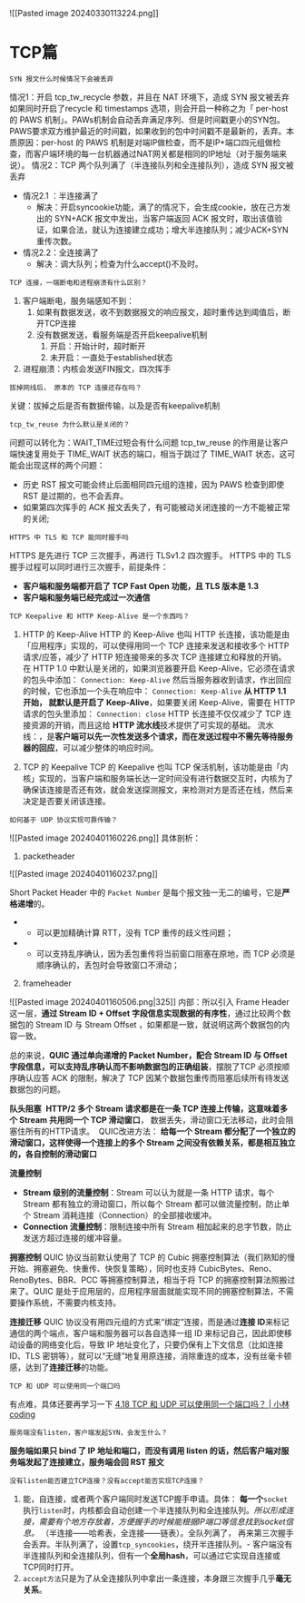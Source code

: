 ![[Pasted image 20240330113224.png]]


# TCP篇

```ad-question
SYN 报文什么时候情况下会被丢弃
```
情况1：开启 tcp_tw_recycle 参数，并且在 NAT 环境下，造成 SYN 报文被丢弃
	如果同时开启了recycle 和 timestamps 选项，则会开启一种称之为「 per-host 的 PAWS 机制」。PAWs机制会自动丢弃满足序列、但是时间戳更小的SYN包。 PAWS要求双方维护最近的时间戳，如果收到的包中时间戳不是最新的，丢弃。本质原因：per-host 的 PAWS 机制是对端IP做检查，而不是IP+端口四元组做检查，而客户端环境的每一台机器通过NAT网关都是相同的IP地址（对于服务端来说）。
情况2：TCP 两个队列满了（半连接队列和全连接队列），造成 SYN 报文被丢弃
- 情况2.1 ：半连接满了
	- 解决：开启syncookie功能，满了的情况下，会生成cookie，放在己方发出的 SYN+ACK 报文中发出，当客户端返回 ACK 报文时，取出该值验证，如果合法，就认为连接建立成功；增大半连接队列；减少ACK+SYN重传次数。
- 情况2.2：全连接满了
	- 解决：调大队列；检查为什么accept()不及时。
```ad-question
TCP 连接，一端断电和进程崩溃有什么区别？
```
1. 客户端断电，服务端感知不到：
	1. 如果有数据发送，收不到数据报文的响应报文，超时重传达到阈值后，断开TCP连接
	2. 没有数据发送，看服务端是否开启keepalive机制
		1. 开启：开始计时，超时断开
		2. 未开启：一直处于established状态
2. 进程崩溃：内核会发送FIN报文，四次挥手

```ad-question
拔掉网线后， 原本的 TCP 连接还存在吗？
```
关键：拔掉之后是否有数据传输，以及是否有keepalive机制
```ad-question
tcp_tw_reuse 为什么默认是关闭的？
```
问题可以转化为：WAIT_TIME过短会有什么问题
tcp_tw_reuse 的作用是让客户端快速复用处于 TIME_WAIT 状态的端口，相当于跳过了 TIME_WAIT 状态，这可能会出现这样的两个问题：
- 历史 RST 报文可能会终止后面相同四元组的连接，因为 PAWS 检查到即使 RST 是过期的，也不会丢弃。
- 如果第四次挥手的 ACK 报文丢失了，有可能被动关闭连接的一方不能被正常的关闭;
```ad-question
HTTPS 中 TLS 和 TCP 能同时握手吗
```
HTTPS 是先进行 TCP 三次握手，再进行 TLSv1.2 四次握手。
HTTPS 中的 TLS 握手过程可以同时进行三次握手，前提条件：
- **客户端和服务端都开启了 TCP Fast Open 功能，且 TLS 版本是 1.3**
- **客户端和服务端已经完成过一次通信**

```ad-question
TCP Keepalive 和 HTTP Keep-Alive 是一个东西吗？
```
1. HTTP 的 Keep-Alive
HTTP 的 Keep-Alive 也叫 HTTP 长连接，该功能是由「应用程序」实现的，可以使得用同一个 TCP 连接来发送和接收多个 HTTP 请求/应答，减少了 HTTP 短连接带来的多次 TCP 连接建立和释放的开销。
在 HTTP 1.0 中默认是关闭的，如果浏览器要开启 Keep-Alive，它必须在请求的包头中添加：
`Connection: Keep-Alive`
然后当服务器收到请求，作出回应的时候，它也添加一个头在响应中：
`Connection: Keep-Alive`
**从 HTTP 1.1 开始， 就默认是开启了 Keep-Alive**，如果要关闭 Keep-Alive，需要在 HTTP 请求的包头里添加：
`Connection: close`
HTTP 长连接不仅仅减少了 TCP 连接资源的开销，而且这给 **HTTP 流水线**技术提供了可实现的基础。
流水线：，是**客户端可以先一次性发送多个请求，而在发送过程中不需先等待服务器的回应**，可以减少整体的响应时间。

2. TCP 的 Keepalive 
TCP 的 Keepalive 也叫 TCP 保活机制，该功能是由「内核」实现的，当客户端和服务端长达一定时间没有进行数据交互时，内核为了确保该连接是否还有效，就会发送探测报文，来检测对方是否还在线，然后来决定是否要关闭该连接。

```ad-question
如何基于 UDP 协议实现可靠传输？
```
![[Pasted image 20240401160226.png]]
具体剖析：
1. packetheader

![[Pasted image 20240401160237.png]]

Short Packet Header 中的 `Packet Number` 是每个报文独一无二的编号，它是**严格递增**的。
- - 可以更加精确计算 RTT，没有 TCP 重传的歧义性问题；
- - 可以支持乱序确认，因为丢包重传将当前窗口阻塞在原地，而 TCP 必须是顺序确认的，丢包时会导致窗口不滑动；

2. frameheader

![[Pasted image 20240401160506.png|325]]
内部：所以引入 Frame Header 这一层，**通过 Stream ID + Offset 字段信息实现数据的有序性**，通过比较两个数据包的 Stream ID 与 Stream Offset ，如果都是一致，就说明这两个数据包的内容一致。

总的来说，**QUIC 通过单向递增的 Packet Number，配合 Stream ID 与 Offset 字段信息，可以支持乱序确认而不影响数据包的正确组装**，摆脱了TCP 必须按顺序确认应答 ACK 的限制，解决了 TCP 因某个数据包重传而阻塞后续所有待发送数据包的问题。

**队头阻塞**
 **HTTP/2 多个 Stream 请求都是在一条 TCP 连接上传输，这意味着多个 Stream 共用同一个 TCP 滑动窗口**， 数据丢失，滑动窗口无法移动，此时会阻塞住所有的HTTP请求。
 QUIC改进方法： **给每一个 Stream 都分配了一个独立的滑动窗口，这样使得一个连接上的多个 Stream 之间没有依赖关系，都是相互独立的，各自控制的滑动窗口**

**流量控制**
- **Stream 级别的流量控制**：Stream 可以认为就是一条 HTTP 请求，每个 Stream 都有独立的滑动窗口，所以每个 Stream 都可以做流量控制，防止单个 Stream 消耗连接（Connection）的全部接收缓冲。
- **Connection 流量控制**：限制连接中所有 Stream 相加起来的总字节数，防止发送方超过连接的缓冲容量。

**拥塞控制**
QUIC 协议当前默认使用了 TCP 的 Cubic 拥塞控制算法（我们熟知的慢开始、拥塞避免、快重传、快恢复策略），同时也支持 CubicBytes、Reno、RenoBytes、BBR、PCC 等拥塞控制算法，相当于将 TCP 的拥塞控制算法照搬过来了。QUIC 是处于应用层的，应用程序层面就能实现不同的拥塞控制算法，不需要操作系统，不需要内核支持。

**连接迁移**
QUIC 协议没有用四元组的方式来“绑定”连接，而是通过**连接 ID**来标记通信的两个端点，客户端和服务器可以各自选择一组 ID 来标记自己，因此即使移动设备的网络变化后，导致 IP 地址变化了，只要仍保有上下文信息（比如连接 ID、TLS 密钥等），就可以“无缝”地复用原连接，消除重连的成本，没有丝毫卡顿感，达到了**连接迁移**的功能。

```ad-question
TCP 和 UDP 可以使用同一个端口吗
```
有点难，具体还要再学习一下
[4.18 TCP 和 UDP 可以使用同一个端口吗？ | 小林coding](https://xiaolincoding.com/network/3_tcp/port.html#tcp-%E5%92%8C-udp-%E5%8F%AF%E4%BB%A5%E5%90%8C%E6%97%B6%E7%BB%91%E5%AE%9A%E7%9B%B8%E5%90%8C%E7%9A%84%E7%AB%AF%E5%8F%A3%E5%90%97)

```ad-question
服务端没有listen，客户端发起SYN，会发生什么？
```
**服务端如果只 bind 了 IP 地址和端口，而没有调用 listen 的话，然后客户端对服务端发起了连接建立，服务端会回 RST 报文**
```ad-question
没有listen能否建立TCP连接？没有accept能否实现TCP连接？
```
1. 能，自连接，或者两个客户端同时发送TCP握手申请。具体：
   **每一个**`socket`执行`listen`时，内核都会自动创建一个半连接队列和全连接队列。*所以形成连接，需要有个地方存放着，方便握手的时候能根据IP端口等信息找到socket信息。*
   （半连接——哈希表，全连接——链表）。全队列满了， 再来第三次握手会丢弃。半队列满了，设置`tcp_syncookies`，绕开半连接队列。- 客户端没有半连接队列和全连接队列，但有一个**全局hash**，可以通过它实现自连接或TCP同时打开。
1.  `accept方法`只是为了从全连接队列中拿出一条连接，本身跟三次握手几乎**毫无关系**。